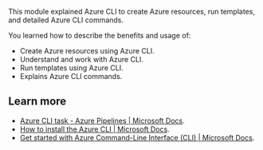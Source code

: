This module explained Azure CLI to create Azure resources, run templates, and detailed Azure CLI commands.

You learned how to describe the benefits and usage of:

 -  Create Azure resources using Azure CLI.
 -  Understand and work with Azure CLI.
 -  Run templates using Azure CLI.
 -  Explains Azure CLI commands.

## Learn more

 -  [Azure CLI task - Azure Pipelines \| Microsoft Docs](/azure/devops/pipelines/tasks/deploy/azure-cli).
 -  [How to install the Azure CLI \| Microsoft Docs](/cli/azure/install-azure-cli).
 -  [Get started with Azure Command-Line Interface (CLI) \| Microsoft Docs](/cli/azure/get-started-with-azure-cli).
